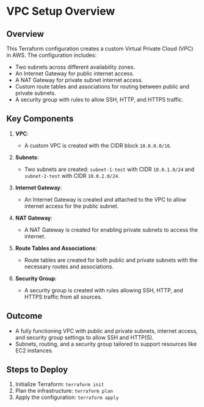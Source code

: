 # VPC Setup Overview

## **Overview**
This Terraform configuration creates a custom Virtual Private Cloud (VPC) in AWS. The configuration includes:
- Two subnets across different availability zones.
- An Internet Gateway for public internet access.
- A NAT Gateway for private subnet internet access.
- Custom route tables and associations for routing between public and private subnets.
- A security group with rules to allow SSH, HTTP, and HTTPS traffic.

## **Key Components**
1. **VPC**:
   - A custom VPC is created with the CIDR block `10.0.0.0/16`.
   
2. **Subnets**:
   - Two subnets are created: `subnet-1-test` with CIDR `10.0.1.0/24` and `subnet-2-test` with CIDR `10.0.2.0/24`.
   
3. **Internet Gateway**:
   - An Internet Gateway is created and attached to the VPC to allow internet access for the public subnet.

4. **NAT Gateway**:
   - A NAT Gateway is created for enabling private subnets to access the internet.

5. **Route Tables and Associations**:
   - Route tables are created for both public and private subnets with the necessary routes and associations.

6. **Security Group**:
   - A security group is created with rules allowing SSH, HTTP, and HTTPS traffic from all sources.

## **Outcome**
- A fully functioning VPC with public and private subnets, internet access, and security group settings to allow SSH and HTTP(S).
- Subnets, routing, and a security group tailored to support resources like EC2 instances.

## **Steps to Deploy**
1. Initialize Terraform: `terraform init`
2. Plan the infrastructure: `terraform plan`
3. Apply the configuration: `terraform apply`
